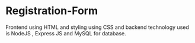 # Registration-Form
Frontend using HTML and styling using CSS and backend technology used is NodeJS , Express JS and MySQL for database.
